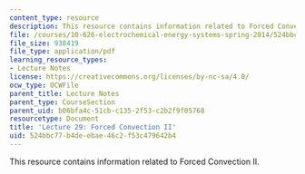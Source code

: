 ```yaml
---
content_type: resource
description: This resource contains information related to Forced Convection II.
file: /courses/10-626-electrochemical-energy-systems-spring-2014/524bbc77b4deebae46c2f53c479642b4_MIT10_626S14_Lec29_Forced.pdf
file_size: 938419
file_type: application/pdf
learning_resource_types:
- Lecture Notes
license: https://creativecommons.org/licenses/by-nc-sa/4.0/
ocw_type: OCWFile
parent_title: Lecture Notes
parent_type: CourseSection
parent_uid: b06bfa4c-51cb-c135-2f53-c2b2f9f05768
resourcetype: Document
title: 'Lecture 29: Forced Convection II'
uid: 524bbc77-b4de-ebae-46c2-f53c479642b4
---
```

This resource contains information related to Forced Convection II.